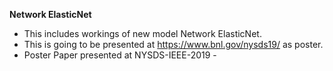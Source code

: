 **Network ElasticNet**

- This includes workings of new model Network ElasticNet. 
- This is going to be presented at https://www.bnl.gov/nysds19/ as poster.
- Poster Paper presented at NYSDS-IEEE-2019 -  

